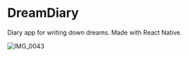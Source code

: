 # DreamDiary
Diary app for writing down dreams. Made with React Native.

![IMG_0043](https://user-images.githubusercontent.com/37372229/64928714-ce1dea00-d824-11e9-9723-872f02409ae0.PNG)
